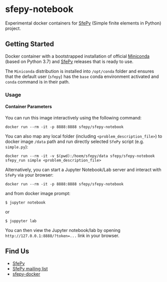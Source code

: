 # sfepy-notebook

Experimental docker containers for [SfePy](http://sfepy.org) (Simple finite elements in Python) project.

## Getting Started

Docker container with a bootstrapped installation of official [Miniconda](http://conda.pydata.org/miniconda.html)
(based on Python 3.7) and [SfePy](https://anaconda.org/conda-forge/sfepy) releases that is ready to use.

The `Miniconda` distribution is installed into `/opt/conda` folder and ensures that the default user (`sfepy`) has
the `base` conda environment activated and `conda` command is in their path.

### Usage

#### Container Parameters

You can run this image interactively using the following command:

    docker run --rm -it -p 8888:8888 sfepy/sfepy-notebook

You can also map any local folder (including `<problem_description_file>`) to docker image `/data` path and
run directly selected `SfePy` script (e.g. `simple.py`):

    docker run --rm -it -v $(pwd):/hoem/sfepy/data sfepy/sfepy-notebook sfepy_run simple <problem_description_file>

Alternatively, you can start a Jupyter Notebook/Lab server and interact with `SfePy` via your browser:

    docker run --rm -it -p 8888:8888 sfepy/sfepy-notebook

and from docker image prompt:

    $ jupyter notebook
or

    $ juppyter lab
    
You can then view the Jupyter notebook/lab by opening `http://127.0.0.1:8888/?token=...` link in your browser.

## Find Us

* [SfePy](http://sfepy.org)
* [SfePy mailing list](https://mail.python.org/mm3/mailman3/lists/sfepy.python.org)
* [sfepy-docker](https://github.com/sfepy/sfepy-docker)

